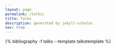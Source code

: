 ```yaml
---
layout: page
permalink: /talks/
title: Talks
description: generated by jekyll-scholar.
nav: true
---
```


{% bibliography -f talks --template talkstemplate %}

